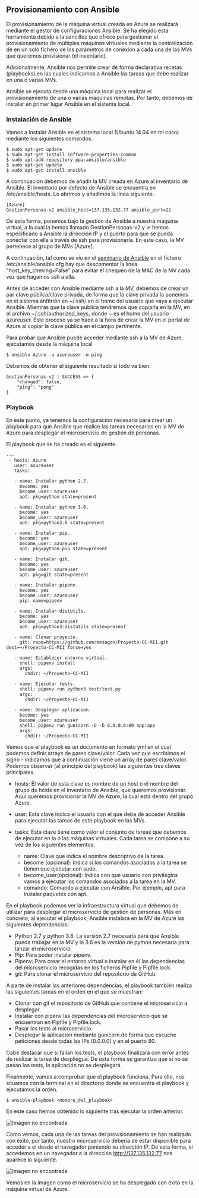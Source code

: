 ## Provisionamiento con Ansible

El provisionamiento de la máquina virtual creada en Azure se realizará mediante el gestor de
configuraciones Ansible. Se ha elegido esta herramienta debido a la sencillez que ofrece para
gestionar el provisionamiento de múltiples máquinas virtuales mediante la centralización de
en un solo fichero de los parámetros de conexión a cada una de las MVs que queremos provisionar
(el inventario).

Adicionalmente, Ansible nos permite crear de forma declarativa recetas (playbooks) en las cuales indicamos a Ansible las tareas que debe realizar en una o varias MVs.

Ansible se ejecuta desde una máquina local para realizar el provisionamiento de una o varias
máquinas remotas. Por tanto, debemos de instalar en primer lugar Ansible en el sistema local.

### Instalación de Ansible

Vamos a instalar Ansible en el sistema local (Ubuntu 14.04 en mi caso) mediante los siguientes comandos.

~~~
$ sudo apt-get update
$ sudo apt-get install software-properties-common
$ sudo apt-add-repository ppa:ansible/ansible
$ sudo apt-get update
$ sudo apt-get install ansible
~~~

A continuación debemos de añadir la MV creada en Azure al inventario de Ansible. El inventario por defecto de Ansible se encuentra en /etc/ansible/hosts. Lo abrimos y añadimos la línea siguiente.

~~~
[Azure]
GestionPersonas-v2 ansible_host=137.135.132.77 ansible_port=22
~~~

De esta forma, ponemos bajo la gestión de Ansible a nuestra máquina virtual, a la cual la hemos llamado GestionPersonas-v2 y le hemos especificado a Ansible la dirección IP y el puerto para que se pueda conectar con ella a través de ssh para provisionarla. En este caso, la MV pertenece al grupo de MVs [Azure].

A continuación, tal como se vio en el [seminario de Ansible](https://www.youtube.com/watch?v=gFd9aj78_SM) en el fichero /etc/ansible/ansible.cfg hay que descomentar la línea "host_key_cheking=False" para evitar el chequeo de la MAC de la MV cada vez que hagamos ssh a ella.

Antes de acceder con Ansible mediante ssh a la MV, debemos de crear un par clave pública/clave privada, de forma que la clave privada la ponemos en el sistema anfitrión en ~/.ssh/ en el home del usuario que vaya a ejecutar Ansible. Mientras que la clave publica tendremos que copiarla en la MV, en el archivo ~/.ssh/authorized_keys, donde ~ es el home del usuario azureuser. Este proceso ya se hace a la hora de crear la MV en el portal de Azure al copiar la clave pública en el campo pertinente.

Para probar que Ansible puede acceder mediante ssh a la MV de Azure, ejecutamos desde la máquina local

~~~
$ ansible Azure -u azureuser -m ping
~~~

Debemos de obtener el siguiente resultado si todo va bien.

~~~
GestionPersonas-v2 | SUCCESS => {
    "changed": false,
    "ping": "pong"
}
~~~

### Playbook

En este punto, ya tenemos la configuración necesaria para crear un playbook para que Ansible que realice las tareas necesarias en la MV de Azure para desplegar el microservicio de gestión de personas.

El playbook que se ha creado es el siguiente.

~~~
---
 - hosts: Azure
   user: azureuser
   tasks:

   - name: Instalar python 2.7.
     become: yes
     become_user: azureuser
     apt: pkg=python state=present

   - name: Instalar python 3.6.
     become: yes
     become_user: azureuser
     apt: pkg=python3.6 state=present

   - name: Instalar pip.
     become: yes
     become_user: azureuser
     apt: pkg=python-pip state=present

   - name: Instalar git.
     become: yes
     become_user: azureuser
     apt: pkg=git state=present

   - name: Instalar pipenv.
     become: yes
     become_user: azureuser
     pip: name=pipenv

   - name: Instalar distutils.
     become: yes
     become_user: azureuser
     apt: pkg=python3-distutils state=present

   - name: Clonar proyecto.
     git: repo=https://github.com/mesagon/Proyecto-CC-MII.git dest=~/Proyecto-CC-MII force=yes

   - name: Establecer entorno virtual.
     shell: pipenv install
     args:
       chdir: ~/Proyecto-CC-MII

   - name: Ejecutar tests.
     shell: pipenv run python3 test/test.py
     args:
       chdir: ~/Proyecto-CC-MII

   - name: Desplegar aplicacion.
     become: yes
     become_user: azureuser
     shell: pipenv run gunicorn -D -b 0.0.0.0:80 app:app
     args:
       chdir: ~/Proyecto-CC-MII
~~~

Vemos que el playbook es un documento en formato yml en el cual podemos definir arrays de pares clave/valor. Cada vez que escribimos el signo - indicamos que a continuación viene un array de pares clave/valor. Podemos observar (al principio del playbook) las siguientes tres claves principales.

- hosts: El valor de esta clave es nombre de un host o el nombre del grupo de hosts en el inventario de Ansible, que queremos provisionar. Aquí queremos provisionar la MV de Azure, la cual está dentro del grupo Azure.
- user: Esta clave indica el usuario con el que debe de acceder Ansible para ejecutar las tareas de este playbook en las MVs.
- tasks: Esta clave tiene como valor el conjunto de tareas que debemos de ejecutar en la o las máquinas virtuales. Cada tarea se compone a su vez de los siguientes elementos:

  - name: Clave que indica el nombre descriptivo de la tarea.
  - become (opcional): Indica si los comandos asociados a la tarea se tienen que ejecutar con sudo.
  - become_user(opcional): Indica con que usuario con privilegios vamos a ejecutar los comandos asociados a la tarea en la MV.
  - comando: Comando a ejecutar con Ansible. Por ejemplo, apt para instalar paquetes con apt.

En el playbook podemos ver la infraestructura virtual que debemos de utilizar para desplegar el microservicio de gestión de personas. Más en concreto, al ejecutar el playbook, Ansible instalará en la MV de Azure las siguientes dependencias:

- Python 2.7 y python 3.6: La versión 2.7 necesaria para que Ansible pueda trabajar en la MV y la 3.6 es la versión de python necesaria para lanzar el microservicio.
- Pip: Para poder instalar pipenv.
- Pipenv: Para crear el entorno virtual e instalar en él las dependencias del microservicio recogidas en los ficheros Pipfile y Pipfile.lock.
- git: Para clonar el microservicio del repositorio de GitHub.

A parte de instalar las anteriores dependencias, el playbook también realiza las siguientes tareas en el orden en el que se muestran:

- Clonar con git el repositorio de GitHub que contiene el microservicio a desplegar.
- Instalar con pipenv las dependencias del microservicio que se encuentran en Pipfile y Pipfile.lock.
- Pasar los tests al microservicio.
- Desplegar la aplicación mediante gunicorn de forma que escuche peticiones desde todas las IPs (0.0.0.0) y en el puerto 80.

Cabe destacar que si fallan los tests, el playbook finalizará con error antes de realizar la tarea de despliegue. De esta forma se garantiza que si no se pasan los tests, la aplicación no se desplegará.

Finalmente, vamos a comprobar que el playbook funciona. Para ello, nos situamos con la terminal en el directorio donde se encuentra el playbook y ejecutamos la orden.

~~~
$ ansible-playbook <nombre_del_playbook>
~~~

En este caso hemos obtenido lo siguiente tras ejecutar la orden anterior.

![Imagen no encontrada](img/provisionamientoExito.png)

Como vemos, cada una de las tareas del provisionamiento se han realizado con éxito, por tanto, nuestro microservicio debería de estar disponible para acceder a el desde el navegador poniendo su dirección IP. De esta forma, si accedemos en un navegador a la dirección http://137.135.132.77 nos aparece lo siguiente.

![Imagen no encontrada](img/despliegueExito.png)

Vemos en la imagen como el microservicio se ha desplegado con éxito en la máquina virtual de Azure.
